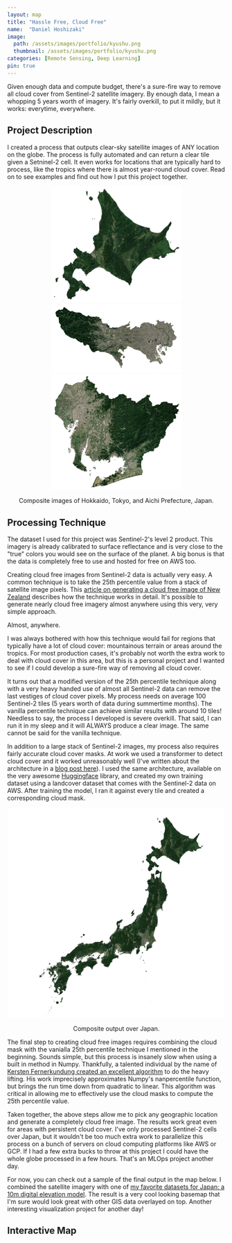 ```yaml
---
layout: map
title: "Hassle Free, Cloud Free"
name:  "Daniel Hoshizaki"
image:
  path: /assets/images/portfolio/kyushu.png
  thumbnail: /assets/images/portfolio/kyushu.png
categories: [Remote Sensing, Deep Learning]
pin: true
---
```


Given enough data and compute budget, there's a sure-fire way to remove all cloud cover from Sentinel-2 satellite imagery. By enough data, I mean a whopping 5 years worth of imagery.
It's fairly overkill, to put it mildly, but it works: everytime, everywhere.

## Project Description
I created a process that outputs clear-sky satellite images of ANY location on the globe. The process is fully automated and can return a clear tile given a Setninel-2 cell. It even works for locations that are typically hard to process, like the tropics where there is almost year-round cloud cover. Read on to see examples and find out how I put this project together.

<p align="center">
  <img src="/assets/images/portfolio/hokkaido2.png" width="300"/>
  <img src="/assets/images/portfolio/tokyo.png" width="300"/>
  <img src="/assets/images/portfolio/aichi.png" width="300"/>
</p>

<p align="center">
  Composite images of Hokkaido, Tokyo, and Aichi Prefecture, Japan.
</p>

## Processing Technique
The dataset I used for this project was Sentinel-2's level 2 product. This imagery is already calibrated to surface reflectance and is very close to the "true" colors you would see on the surface of the planet. A big bonus is that the data is completely free to use and hosted for free on AWS too.

Creating cloud free images from Sentinel-2 data is actually very easy. A common technique is to take the 25th percentile value from a stack of satellite image pixels. This [article on generating a cloud free image of New Zealand](https://medium.com/sentinel-hub/how-to-create-cloudless-mosaics-37910a2b8fa8) describes how the technique works in detail. It's possible to generate nearly cloud free imagery almost anywhere using this very, very simple approach.

Almost, anywhere.

I was always bothered with how this technique would fail for regions that typically have a lot of cloud cover: mountainous terrain or areas around the tropics. For most production cases, it's probably not worth the extra work to deal with cloud cover in this area, but this is a personal project and I wanted to see if I could develop a sure-fire way of removing all cloud cover.

It turns out that a modified version of the 25th percentile technique along with a very heavy handed use of almost all Sentinel-2 data can remove the last vestiges of cloud cover pixels. My process needs on average 100 Sentinel-2 tiles (5 years worth of data during summertime months). The vanilla percentile technique can achieve similar results with around 10 tiles! Needless to say, the process I developed is severe overkill. That said, I can run it in my sleep and it will ALWAYS produce a clear image. The same cannot be said for the vanilla technique.

In addition to a large stack of Sentinel-2 images, my process also requires fairly accurate cloud cover masks. At work we used a transformer to detect cloud cover and it worked unreasonably well (I've written about the architecture in a [blog post here](https://danielhoshizaki.com/2022/10/15/vision-transformers.html)). I used the same architecture, available on the very awesome [Huggingface](https://huggingface.co/) library, and created my own training dataset using a landcover dataset that comes with the Sentinel-2 data on AWS. After training the model, I ran it against every tile and created a corresponding cloud mask.

<p align="center">
  <img src="/assets/images/portfolio/japan.png" width="500"/>
</p>

<p align="center">
  Composite output over Japan.
</p>

The final step to creating cloud free images requires combining the cloud mask with the vanialla 25th percentile technique I mentioned in the beginning. Sounds simple, but this process is insanely slow when using a built in method in Numpy. Thankfully, a talented individual by the name of [Kersten Fernerkundung created an excellent algorithm](https://krstn.eu/np.nanpercentile()-there-has-to-be-a-faster-way/) to do the heavy lifting. His work imprecisely approximates Numpy's nanpercentile function, but brings the run time down from quadratic to linear. This algorithm was critical in allowing me to effectively use the cloud masks to compute the 25th percentile value.

Taken together, the above steps allow me to pick any geographic location and generate a completely cloud free image. The results work great even for areas with persistent cloud cover. I've only processed Sentinel-2 cells over Japan, but it wouldn't be too much extra work to parallelize this process on a bunch of servers on cloud computing platforms like AWS or GCP. If I had a few extra bucks to throw at this project I could have the whole globe processed in a few hours. That's an MLOps project another day.

For now, you can check out a sample of the final output in the map below. I combined the satellite imagery with one of [my favorite datasets for Japan: a 10m digital elevation model](https://danielhoshizaki.com/2021/10/07/dem-processing.html). The result is a very cool looking basemap that I'm sure would look great with other GIS data overlayed on top. Another interesting visualization project for another day!

## Interactive Map
